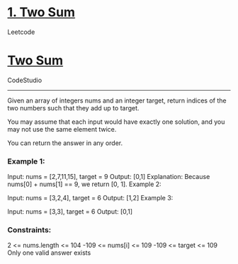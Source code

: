 <h1><a href="https://leetcode.com/problems/two-sum/"> 1. Two Sum </a> </h1> Leetcode
<h1><a href="https://www.codingninjas.com/codestudio/problems/two-sum_839653">  Two Sum </a> </h1> CodeStudio

<hr>

<p> Given an array of integers nums and an integer target, return indices of the two numbers such that they add up to target. </p>

You may assume that each input would have exactly one solution, and you may not use the same element twice.

You can return the answer in any order.

<h3> Example 1: </h3>

Input: nums = [2,7,11,15], target = 9
Output: [0,1]
Explanation: Because nums[0] + nums[1] == 9, we return [0, 1].
Example 2:

Input: nums = [3,2,4], target = 6
Output: [1,2]
Example 3:

Input: nums = [3,3], target = 6
Output: [0,1]

 <h3> Constraints: </h3>

2 <= nums.length <= 104
-109 <= nums[i] <= 109
-109 <= target <= 109
Only one valid answer exists

